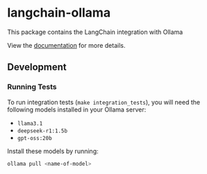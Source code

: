 # langchain-ollama

This package contains the LangChain integration with Ollama

View the [documentation](https://docs.langchain.com/oss/python/integrations/providers/ollama) for more details.

## Development

### Running Tests

To run integration tests (`make integration_tests`), you will need the following models installed in your Ollama server:

- `llama3.1`
- `deepseek-r1:1.5b`
- `gpt-oss:20b`

Install these models by running:

```bash
ollama pull <name-of-model>
```
